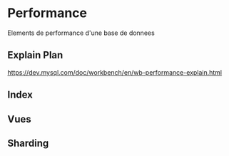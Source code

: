 # Performance 

Elements de performance d'une base de donnees

## Explain Plan
https://dev.mysql.com/doc/workbench/en/wb-performance-explain.html

## Index

## Vues

## Sharding

